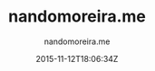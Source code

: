 ---
title: "nandomoreira.me"
github: https://github.com/nandomoreirame/nandomoreira-jekyll-theme
demo: http://nandomoreira.me/nandomoreira-jekyll-theme/
author: nandomoreira.me

ssg:
  - Jekyll
cms:
  - No Cms
date: 2015-11-12T18:06:34Z
github_branch: master
stale: true
---